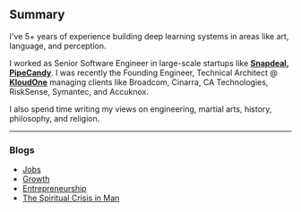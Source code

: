 ## Summary

I've 5+ years of experience building deep learning systems in areas like art, language, and perception.

I worked as Senior Software Engineer in large-scale startups like **[Snapdeal](https://www.snapdeal.com/), [PipeCandy](https://pipecandy.com/)**. I was recently the Founding Engineer, Technical Architect @ **[KloudOne](https://www.kloudone.com/)** managing clients like Broadcom, Cinarra, CA Technologies, RiskSense, Symantec, and Accuknox.

I also spend time writing my views on engineering, martial arts, history, philosophy, and religion. 

--- 


### Blogs
* [Jobs](https://www.linkedin.com/pulse/future-jobs-fauzan-baig/?trackingId=9fagDVmCTpGLsJ%2BtnHWZgw%3D%3D)
* [Growth](https://www.linkedin.com/pulse/growth-fauzan-baig/)
* [Entrepreneurship](https://www.linkedin.com/pulse/entrepreneurship-fauzan-baig/)
* [The Spiritual Crisis in Man](https://www.linkedin.com/pulse/spiritual-crisis-man-fauzan-baig/?trackingId=UhAlcDFIRZiRSFBAAY8UAQ%3D%3D)
